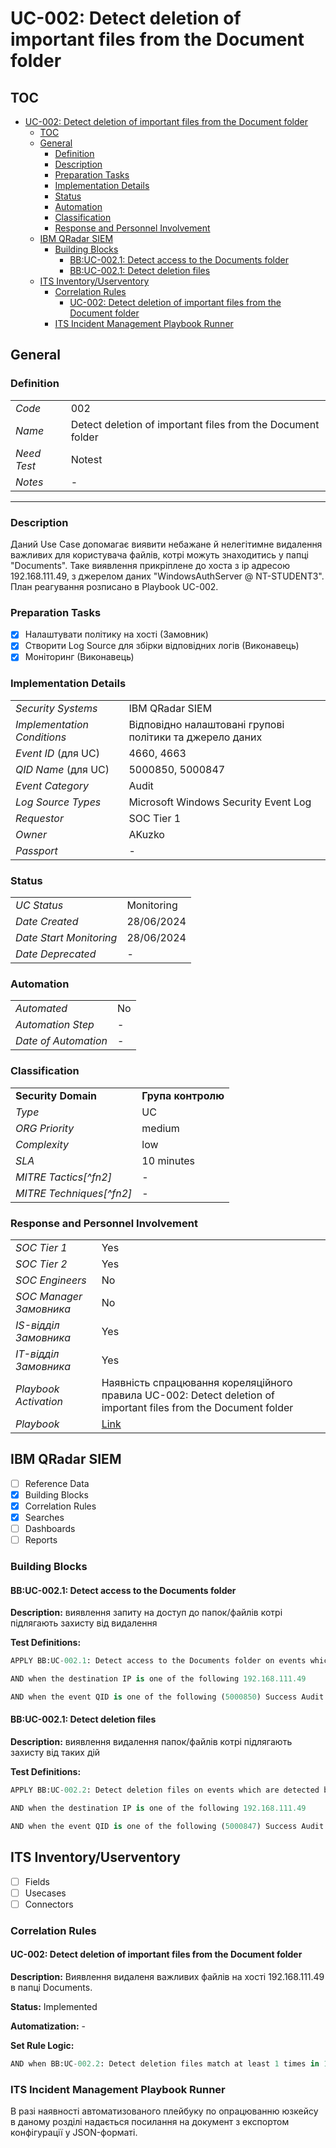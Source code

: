 # UС-002: Detect deletion of important files from the Document folder

## TOC

- [UС-002: Detect deletion of important files from the Document folder](#uс-002-detect-deletion-of-important-files-from-the-document-folder)
  - [TOC](#toc)
  - [General](#general)
    - [Definition](#definition)
    - [Description](#description)
    - [Preparation Tasks](#preparation-tasks)
    - [Implementation Details](#implementation-details)
    - [Status](#status)
    - [Automation](#automation)
    - [Classification](#classification)
    - [Response and Personnel Involvement](#response-and-personnel-involvement)
  - [IBM QRadar SIEM](#ibm-qradar-siem)
    - [Building Blocks](#building-blocks)
      - [BB:UC-002.1: Detect access to the Documents folder](#bbuc-0021-detect-access-to-the-documents-folder)
      - [BB:UC-002.1: Detect deletion files](#bbuc-0021-detect-deletion-files)
  - [ITS Inventory/Userventory](#its-inventoryuserventory)
    - [Correlation Rules](#correlation-rules)
      - [UC-002: Detect deletion of important files from the Document folder](#uc-002-detect-deletion-of-important-files-from-the-document-folder)
    - [ITS Incident Management Playbook Runner](#its-incident-management-playbook-runner)

## General

### Definition

|             |                                                             |
| ----------- | ----------------------------------------------------------- |
| _Code_      | 002                                                         |
| _Name_      | Detect deletion of important files from the Document folder |
| _Need Test_ | Notest                                                      |
| _Notes_     | -                                                           |

---

### Description

Даний Use Case допомагає виявити небажане й нелегітимне видалення важливих для користувача файлів, котрі можуть знаходитись у папці "Documents".
Таке виявлення прикріплене до хоста з ip адресою 192.168.111.49, з джерелом даних "WindowsAuthServer @ NT-STUDENT3".
План реагування розписано в Playbook UC-002.

### Preparation Tasks

- [x] Налаштувати політику на хості (Замовник)
- [x] Створити Log Source для збірки відповідних логів (Виконавець)
- [x] Моніторинг (Виконавець)

### Implementation Details

|                             |                                                          |
| --------------------------- | -------------------------------------------------------- |
| _Security Systems_          | IBM QRadar SIEM                                          |
| _Implementation Conditions_ | Відповідно налаштовані групові політики та джерело даних |
| _Event ID_ (для UC)         | 4660, 4663                                               |
| _QID Name_ (для UC)         | 5000850, 5000847                                         |
| _Event Category_            | Audit                                                    |
| _Log Source Types_          | Microsoft Windows Security Event Log                     |
| _Requestor_                 | SOC Tier 1                                               |
| _Owner_                     | AKuzko                                                   |
| _Passport_                  | -                                                        |

### Status

|                         |            |
| ----------------------- | ---------- |
| _UC Status_             | Monitoring |
| _Date Created_          | 28/06/2024 |
| _Date Start Monitoring_ | 28/06/2024 |
| _Date Deprecated_       | -          |

### Automation

|                      |     |
| -------------------- | --- |
| _Automated_          | No  |
| _Automation Step_    | -   |
| _Date of Automation_ | -   |

### Classification

|                          |                    |
| ------------------------ | ------------------ |
| **Security Domain**      | **Група контролю** |
| _Type_                   | UC                 |
| _ORG Priority_           | medium             |
| _Complexity_             | low                |
| _SLA_                    | 10 minutes         |
| _MITRE Tactics[^fn2]_    | -                  |
| _MITRE Techniques[^fn2]_ | -                  |

### Response and Personnel Involvement

|                         |                                                                                                                 |
| ----------------------- | --------------------------------------------------------------------------------------------------------------- |
| _SOC Tier 1_            | Yes                                                                                                             |
| _SOC Tier 2_            | Yes                                                                                                             |
| _SOC Engineers_         | No                                                                                                              |
| _SOC Manager Замовника_ | No                                                                                                              |
| _IS-відділ Замовника_   | Yes                                                                                                             |
| _IT-відділ Замовника_   | Yes                                                                                                             |
| _Playbook Activation_   | Наявність спрацювання кореляційного правила UС-002: Detect deletion of important files from the Document folder |
| _Playbook_              | [Link](UC-002_Playbook.md)                                                                                                               |

## IBM QRadar SIEM

- [ ] Reference Data
- [x] Building Blocks
- [x] Correlation Rules
- [x] Searches
- [ ] Dashboards
- [ ] Reports

### Building Blocks

#### BB:UC-002.1: Detect access to the Documents folder

**Description:** виявлення запиту на доступ до папок/файлів котрі підлягають захисту від видалення

**Test Definitions:**

```py
APPLY BB:UC-002.1: Detect access to the Documents folder on events which are detected by the LOCAL system

AND when the destination IP is one of the following 192.168.111.49

AND when the event QID is one of the following (5000850) Success Audit: An attempt was made to access an object
```

#### BB:UC-002.1: Detect deletion files

**Description:** виявлення видалення папок/файлів котрі підлягають захисту від таких дій

**Test Definitions:**

```py
APPLY BB:UC-002.2: Detect deletion files on events which are detected by the LOCAL system

AND when the destination IP is one of the following 192.168.111.49

AND when the event QID is one of the following (5000847) Success Audit: An object was deleted
```

## ITS Inventory/Userventory

- [ ] Fields
- [ ] Usecases
- [ ] Connectors

### Correlation Rules

#### UC-002: Detect deletion of important files from the Document folder

**Description:** Виявлення видаленя важливих файлів на хості 192.168.111.49 в папці Documents.

**Status:** Implemented

**Automatization:** -

**Set Rule Logic:**<br>

```py
AND when BB:UC-002.2: Detect deletion files match at least 1 times in 1 minutes after any of BB:UC-002.1: Detect access to the Documents folder match
```

### ITS Incident Management Playbook Runner

В разі наявності автоматизованого плейбуку по опрацюванню юзкейсу в даному розділі надається посилання на документ з експортом конфігурації у JSON-форматі.
